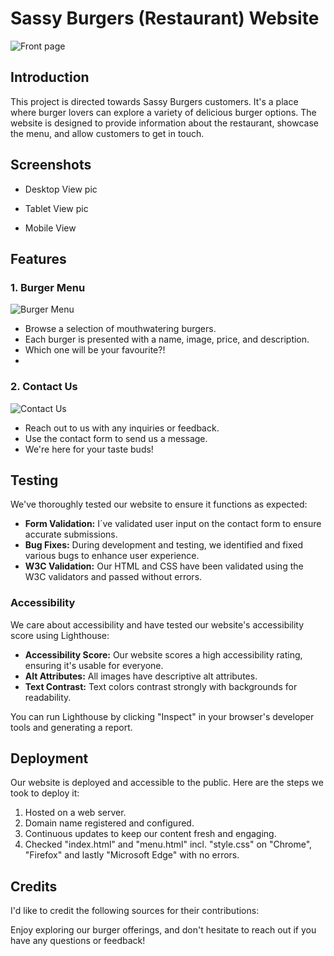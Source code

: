 # Sassy Burgers (Restaurant) Website

![Front page](https://github.com/GlennJohansson85/sassy-burgers/assets/139962883/8c32c057-9633-49d1-a115-021cd94510b7)

## Introduction

This project is directed towards Sassy Burgers customers. It's a place where burger lovers can explore a variety of delicious burger options. The website is designed to provide information about the restaurant, showcase the menu, and allow customers to get in touch.

## Screenshots

- Desktop View pic
  

- Tablet View pic
 

- Mobile View


## Features

### 1. Burger Menu

![Burger Menu](https://github.com/GlennJohansson85/sassy-burgers/assets/139962883/04899ed0-5030-48dd-9922-3127aa269e65)


- Browse a selection of mouthwatering burgers.
- Each burger is presented with a name, image, price, and description.
- Which one will be your favourite?!
- 
### 2. Contact Us

![Contact Us](https://github.com/GlennJohansson85/sassy-burgers/assets/139962883/eb9633d1-83ba-4647-8767-48df5b416924)

- Reach out to us with any inquiries or feedback.
- Use the contact form to send us a message.
- We're here for your taste buds!

## Testing

We've thoroughly tested our website to ensure it functions as expected:

- **Form Validation:** I´ve validated user input on the contact form to ensure accurate submissions.
- **Bug Fixes:** During development and testing, we identified and fixed various bugs to enhance user experience.
- **W3C Validation:** Our HTML and CSS have been validated using the W3C validators and passed without errors.

### Accessibility

We care about accessibility and have tested our website's accessibility score using Lighthouse:

- **Accessibility Score:** Our website scores a high accessibility rating, ensuring it's usable for everyone.
- **Alt Attributes:** All images have descriptive alt attributes.
- **Text Contrast:** Text colors contrast strongly with backgrounds for readability.

You can run Lighthouse by clicking "Inspect" in your browser's developer tools and generating a report.

## Deployment

Our website is deployed and accessible to the public. Here are the steps we took to deploy it:

1. Hosted on a web server.
2. Domain name registered and configured.
3. Continuous updates to keep our content fresh and engaging.
4. Checked "index.html" and "menu.html" incl. "style.css" on "Chrome", "Firefox" and lastly "Microsoft Edge" with no errors.

## Credits

I'd like to credit the following sources for their contributions:

Enjoy exploring our burger offerings, and don't hesitate to reach out if you have any questions or feedback!

